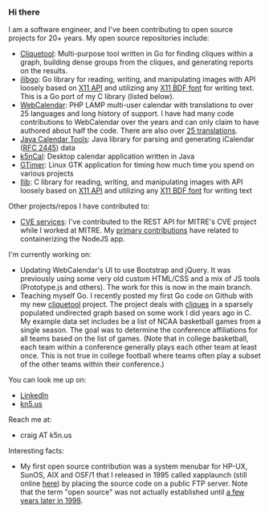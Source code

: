 ### Hi there

I am a software engineer, and I've been contributing to open source projects for 20+ years.  My open
source repositories include:
- [Cliquetool](https://github.com/craigk5n/cliquetool): Multi-purpose tool written in Go for finding cliques within a graph,
  building dense groups from the cliques,
  and generating reports on the results.
- [ilibgo](https://github.com/craigk5n/ilibgo): Go library for reading, writing, and manipulating images with API loosely
  based on [X11 API](https://x.org/releases/current/doc/libX11/libX11/libX11.html) and utilizing any
  [X11 BDF font](https://x.org/releases/X11R7.7/doc/xorg-docs/fonts/fonts.html) for writing text.
  This is a Go port of my C library (listed below).
- [WebCalendar](https://github.com/craigk5n/webcalendar): PHP LAMP multi-user calendar with translations to over 25 languages and long history of support.
  I have had many code contributions to WebCalendar over the years and can only claim to have authored about half the code.
  There are also over [25 translations](https://github.com/craigk5n/webcalendar/tree/master/translations).
- [Java Calendar Tools](https://github.com/craigk5n/javacaltools): Java library for parsing and generating
  iCalendar ([RFC 2445](https://www.rfc-editor.org/rfc/rfc2445.html)) data
- [k5nCal](https://github.com/craigk5n/k5ncal): Desktop calendar application written in Java
- [GTimer](https://github.com/craigk5n/gtimer): Linux GTK application for timing how much time you spend on various projects
- [Ilib](https://github.com/craigk5n/ilib): C library for reading, writing, and manipulating images with API loosely
  based on [X11 API](https://x.org/releases/current/doc/libX11/libX11/libX11.html) and utilizing any
  [X11 BDF font](https://x.org/releases/X11R7.7/doc/xorg-docs/fonts/fonts.html) for writing text

Other projects/repos I have contributed to:
- [CVE services](https://github.com/craigk5n/cve-services): I've contributed to the REST API
  for MITRE's CVE project while I worked at MITRE.  My [primary contributions](https://github.com/CVEProject/cve-services/pulls?q=author%3Acraigk5n)
  have related to containerizing the NodeJS app.

I'm currently working on:
- Updating WebCalendar's UI to use Bootstrap and jQuery.  It was previously using some very old custom HTML/CSS
  and a mix of JS tools (Prototype.js and others).  The work for this is now in the main branch.
- Teaching myself Go.  I recently posted my first Go code on Github with my new [cliquetool](https://github.com/craigk5n/cliquetool)
  project.  The project deals with 
  [cliques](https://en.wikipedia.org/wiki/Clique_problem) in
  a sparsely populated undirected graph based on some work I did years ago in C.
  My example data set includes be a list of NCAA basketball games from a single season.
  The goal was to determine the conference affiliations for all teams based on
  the list of games.  (Note that in college basketball, each team within a conference generally plays
  each other team at least once.  This is not true in college football where teams often play a
  subset of the other teams within their conference.)

You can look me up on:
- [LinkedIn](https://www.linkedin.com/in/cknudsen/)
- [kn5.us](https://www.k5n.us)

Reach me at:
- craig AT k5n.us

Interesting facts:
- My first open source contribution was a system menubar for HP-UX, SunOS, AIX and OSF/1 that I released
  in 1995 called xapplaunch (still online [here](https://distro.ibiblio.org/amigolinux/download/XApps/xapplaunch-1.1afx/)) by placing the source code on a public FTP server.
  Note that the term "open source" was not actually established until
  [a few years later in 1998](https://opensource.org/faq).
